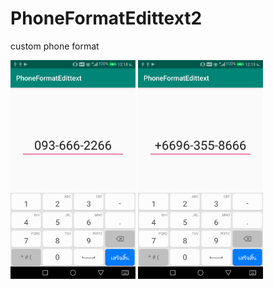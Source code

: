 # PhoneFormatEdittext2
custom phone format

<img src="https://github.com/kae27/PhoneFormatEdittext2/blob/master/app/src/main/res/drawable/phone1.png" width="200" height="350">
<img src="https://github.com/kae27/PhoneFormatEdittext2/blob/master/app/src/main/res/drawable/phone2.png" width="200" height="350">
